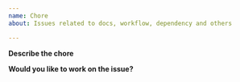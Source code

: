 ```yaml
---
name: Chore
about: Issues related to docs, workflow, dependency and others

---
```


**Describe the chore**

<!--Please state here what you want to do.-->

**Would you like to work on the issue?**

<!--Let us know if this issue should be assigned to you or tell us who you think could help to solve this issue.-->


